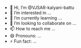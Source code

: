 - 👋 Hi, I’m @VJSAR-kalyani-battu
- 👀 I’m interested in ...
- 🌱 I’m currently learning ...
- 💞️ I’m looking to collaborate on ...
- 📫 How to reach me ...
- 😄 Pronouns: ...
- ⚡ Fun fact: ...

<!---
VJSAR-kalyani-battu/VJSAR-kalyani-battu is a ✨ special ✨ repository because its `README.md` (this file) appears on your GitHub profile.
You can click the Preview link to take a look at your changes.
--->
